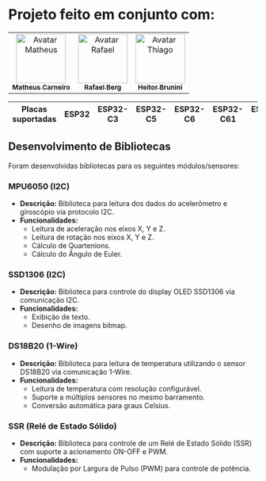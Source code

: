 # Projeto feito em conjunto com: 

<div style="display: inline_block;" align="center">

<table>
  <tr>
    <td align="center">
      <a href="https://github.com/MatheusCarne" target="_blank">
        <img src="https://avatars.githubusercontent.com/u/88046644?v=4" width="100px;" alt="Avatar Matheus"/><br>
        <sub>
          <b>Matheus Carneiro</b>
        </sub>
      </a>
    </td>
    <td align="center">
      <a href="https://github.com/RafaelBerg" target="_blank">
        <img src="https://avatars.githubusercontent.com/u/86807247?v=4" width="100px;" alt="Avatar Rafael"/><br>
        <sub>
          <b>Rafael Berg</b>
        </sub>
      </a>
    </td>
    <td align="center">
      <a href="https://github.com/heitorbrunini" target="_blank">
        <img src="https://avatars.githubusercontent.com/u/68927093?v=4" width="100px;" alt="Avatar Thiago"/><br>
        <sub>
          <b>Heitor Brunini</b>
        </sub>
      </a>
    </td>
  </tr>
</table>

</div>

| Placas suportadas | ESP32 | ESP32-C3 | ESP32-C5 | ESP32-C6 | ESP32-C61 | ESP32-H2 | ESP32-S3 |
| ----------------- | ----- | -------- | -------- | -------- | --------- | -------- | -------- |

## Desenvolvimento de Bibliotecas
Foram desenvolvidas bibliotecas para os seguintes módulos/sensores:

### MPU6050 (I2C)
- **Descrição:** Biblioteca para leitura dos dados do acelerômetro e giroscópio via protocolo I2C.
- **Funcionalidades:**
  - Leitura de aceleração nos eixos X, Y e Z.
  - Leitura de rotação nos eixos X, Y e Z.
  - Cálculo de Quartenions.
  - Cálculo do Ângulo de Euler.

### SSD1306 (I2C)
- **Descrição:** Biblioteca para controle do display OLED SSD1306 via comunicação I2C.
- **Funcionalidades:**
  - Exibição de texto.
  - Desenho de imagens bitmap.

### DS18B20 (1-Wire)
- **Descrição:** Biblioteca para leitura de temperatura utilizando o sensor DS18B20 via comunicação 1-Wire.
- **Funcionalidades:**
  - Leitura de temperatura com resolução configurável.
  - Suporte a múltiplos sensores no mesmo barramento.
  - Conversão automática para graus Celsius.

### SSR (Relé de Estado Sólido)
- **Descrição:** Biblioteca para controle de um Relé de Estado Sólido (SSR) com suporte a acionamento ON-OFF e PWM.
- **Funcionalidades:**
  - Modulação por Largura de Pulso (PWM) para controle de potência.
